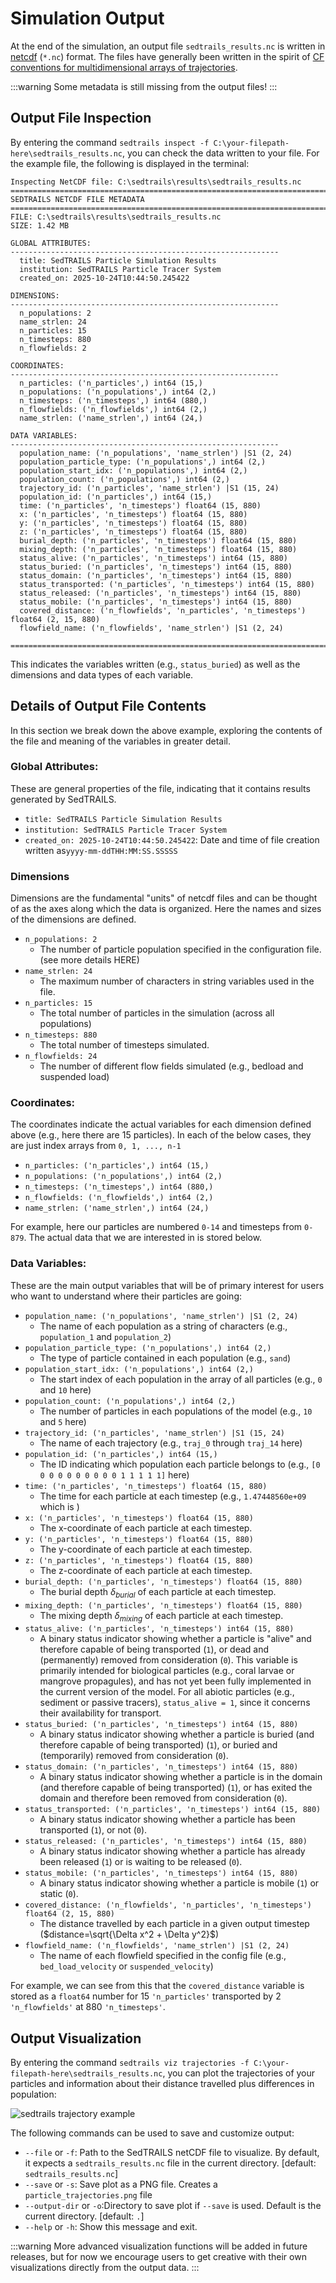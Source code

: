 # Simulation Output

At the end of the simulation, an output file ``sedtrails_results.nc`` is written in [netcdf](https://www.unidata.ucar.edu/software/netcdf) (``*.nc``) format. The files have generally been written in the spirit of [CF conventions for multidimensional arrays of trajectories](https://cfconventions.org/cf-conventions/v1.6.0/cf-conventions.html#_multidimensional_array_representation_of_trajectories).

:::warning
Some metadata is still missing from the output files!
:::


## Output File Inspection

By entering the command ``sedtrails inspect -f C:\your-filepath-here\sedtrails_results.nc``, you can check the data written to your file. For the example file, the following is displayed in the terminal:

```
Inspecting NetCDF file: C:\sedtrails\results\sedtrails_results.nc
====================================================================================
SEDTRAILS NETCDF FILE METADATA
====================================================================================
FILE: C:\sedtrails\results\sedtrails_results.nc
SIZE: 1.42 MB

GLOBAL ATTRIBUTES:
------------------------------------------------------------
  title: SedTRAILS Particle Simulation Results
  institution: SedTRAILS Particle Tracer System
  created_on: 2025-10-24T10:44:50.245422

DIMENSIONS:
------------------------------------------------------------
  n_populations: 2
  name_strlen: 24
  n_particles: 15
  n_timesteps: 880
  n_flowfields: 2

COORDINATES:
------------------------------------------------------------
  n_particles: ('n_particles',) int64 (15,)
  n_populations: ('n_populations',) int64 (2,)
  n_timesteps: ('n_timesteps',) int64 (880,)
  n_flowfields: ('n_flowfields',) int64 (2,)
  name_strlen: ('name_strlen',) int64 (24,)

DATA VARIABLES:
------------------------------------------------------------
  population_name: ('n_populations', 'name_strlen') |S1 (2, 24)
  population_particle_type: ('n_populations',) int64 (2,)
  population_start_idx: ('n_populations',) int64 (2,)
  population_count: ('n_populations',) int64 (2,)
  trajectory_id: ('n_particles', 'name_strlen') |S1 (15, 24)
  population_id: ('n_particles',) int64 (15,)
  time: ('n_particles', 'n_timesteps') float64 (15, 880)
  x: ('n_particles', 'n_timesteps') float64 (15, 880)
  y: ('n_particles', 'n_timesteps') float64 (15, 880)
  z: ('n_particles', 'n_timesteps') float64 (15, 880)
  burial_depth: ('n_particles', 'n_timesteps') float64 (15, 880)
  mixing_depth: ('n_particles', 'n_timesteps') float64 (15, 880)
  status_alive: ('n_particles', 'n_timesteps') int64 (15, 880)
  status_buried: ('n_particles', 'n_timesteps') int64 (15, 880)
  status_domain: ('n_particles', 'n_timesteps') int64 (15, 880)
  status_transported: ('n_particles', 'n_timesteps') int64 (15, 880)
  status_released: ('n_particles', 'n_timesteps') int64 (15, 880)
  status_mobile: ('n_particles', 'n_timesteps') int64 (15, 880)
  covered_distance: ('n_flowfields', 'n_particles', 'n_timesteps') float64 (2, 15, 880)
  flowfield_name: ('n_flowfields', 'name_strlen') |S1 (2, 24)

====================================================================================
```
This indicates the variables written (e.g., ``status_buried``) as well as the dimensions and data types of each variable.

## Details of Output File Contents

In this section we break down the above example, exploring the contents of the file and meaning of the variables in greater detail.

### Global Attributes:
These are general properties of the file, indicating that it contains results generated by SedTRAILS.
 - ``title: SedTRAILS Particle Simulation Results``
 - ``institution: SedTRAILS Particle Tracer System``
 - ``created_on: 2025-10-24T10:44:50.245422``: Date and time of file creation written as``yyyy-mm-ddTHH:MM:SS.SSSSS``

### Dimensions
Dimensions are the fundamental "units" of netcdf files and can be thought of as the axes along which the data is organized. Here the names and sizes of the dimensions are defined.
 - ``n_populations: 2`` 
    - The number of particle population specified in the configuration file. (see more details HERE)
 - ``name_strlen: 24`` 
    - The maximum number of characters in string variables used in the file.
 - ``n_particles: 15`` 
    - The total number of particles in the simulation (across all populations)
 - ``n_timesteps: 880`` 
    - The total number of timesteps simulated.
 - ``n_flowfields: 24`` 
    - The number of different flow fields simulated (e.g., bedload and suspended load)

### Coordinates:
The coordinates indicate the actual variables for each dimension defined above (e.g., here there are 15 particles). In each of the below cases, they are just index arrays from ``0, 1, ..., n-1``
 - ``n_particles: ('n_particles',) int64 (15,)``
 - ``n_populations: ('n_populations',) int64 (2,)``
 - ``n_timesteps: ('n_timesteps',) int64 (880,)``
 - ``n_flowfields: ('n_flowfields',) int64 (2,)``
 - ``name_strlen: ('name_strlen',) int64 (24,)``

For example, here our particles are numbered ``0-14`` and timesteps from ``0-879``. The actual data that we are interested in is stored below.

### Data Variables:
These are the main output variables that will be of primary interest for users who want to understand where their particles are going:
 - ``population_name: ('n_populations', 'name_strlen') |S1 (2, 24)``
    - The name of each population as a string of characters (e.g., ``population_1`` and ``population_2``) 
 - ``population_particle_type: ('n_populations',) int64 (2,)``
    - The type of particle contained in each population (e.g., ``sand``)
 - ``population_start_idx: ('n_populations',) int64 (2,)``
    - The start index of each population in the array of all particles (e.g., ``0`` and ``10`` here)
 - ``population_count: ('n_populations',) int64 (2,)``
    - The number of particles in each populations of the model (e.g., ``10`` and ``5`` here)
 - ``trajectory_id: ('n_particles', 'name_strlen') |S1 (15, 24)``
    - The name of each trajectory (e.g., ``traj_0`` through ``traj_14`` here)
 - ``population_id: ('n_particles',) int64 (15,)``
    - The ID indicating which population each particle belongs to (e.g., ``[0 0 0 0 0 0 0 0 0 0 1 1 1 1 1]`` here)
 - ``time: ('n_particles', 'n_timesteps') float64 (15, 880)``
    - The time for each particle at each timestep (e.g., ``1.47448560e+09`` which is )
 - ``x: ('n_particles', 'n_timesteps') float64 (15, 880)``
    - The x-coordinate of each particle at each timestep.
 - ``y: ('n_particles', 'n_timesteps') float64 (15, 880)``
    - The y-coordinate of each particle at each timestep.
 - ``z: ('n_particles', 'n_timesteps') float64 (15, 880)``
    - The z-coordinate of each particle at each timestep.
 - ``burial_depth: ('n_particles', 'n_timesteps') float64 (15, 880)``
    - The burial depth $\delta_{burial}$ of each particle at each timestep.
 - ``mixing_depth: ('n_particles', 'n_timesteps') float64 (15, 880)``
    - The mixing depth $\delta_{mixing}$ of each particle at each timestep.
 - ``status_alive: ('n_particles', 'n_timesteps') int64 (15, 880)``
    - A binary status indicator showing whether a particle is "alive" and therefore capable of being transported (``1``), or dead and (permanently) removed from consideration (``0``). This variable is primarily intended for biological particles (e.g., coral larvae or mangrove propagules), and has not yet been fully implemented in the current version of the model. For all abiotic particles (e.g., sediment or passive tracers), ``status_alive = 1``, since it concerns their availability for transport.
 - ``status_buried: ('n_particles', 'n_timesteps') int64 (15, 880)``
    - A binary status indicator showing whether a particle is buried (and therefore capable of being transported) (``1``), or buried and (temporarily) removed from consideration (``0``).
 - ``status_domain: ('n_particles', 'n_timesteps') int64 (15, 880)``
    - A binary status indicator showing whether a particle is in the domain (and therefore capable of being transported)  (``1``), or has exited the domain and therefore been removed from consideration (``0``).
 - ``status_transported: ('n_particles', 'n_timesteps') int64 (15, 880)``
    - A binary status indicator showing whether a particle has been transported (``1``), or not (``0``).
 - ``status_released: ('n_particles', 'n_timesteps') int64 (15, 880)``
    - A binary status indicator showing whether a particle has already been released (``1``) or is waiting to be released (``0``).
 - ``status_mobile: ('n_particles', 'n_timesteps') int64 (15, 880)``
    - A binary status indicator showing whether a particle is mobile (``1``) or static (``0``).
 - ``covered_distance: ('n_flowfields', 'n_particles', 'n_timesteps') float64 (2, 15, 880)``
    - The distance travelled by each particle in a given output timestep ($distance=\sqrt{\Delta x^2 + \Delta y^2}$)
 - ``flowfield_name: ('n_flowfields', 'name_strlen') |S1 (2, 24)``
    - The name of each flowfield specified in the config file (e.g., ``bed_load_velocity`` or ``suspended_velocity``)

 For example, we can see from this that the ``covered_distance`` variable is stored as a ``float64`` number for 15 ``'n_particles'`` transported by 2 ``'n_flowfields'`` at 880 ``'n_timesteps'``.

 ## Output Visualization

By entering the command ``sedtrails viz trajectories -f C:\your-filepath-here\sedtrails_results.nc``, you can plot the trajectories of your particles and information about their distance travelled plus differences in population:

![sedtrails trajectory example](../_static\img\example-trajectory-plots.png)

The following commands can be used to save and customize output:
- ``--file`` or ``-f``: Path to the SedTRAILS netCDF file to visualize. By default, it expects a ``sedtrails_results.nc`` file in the current directory. [default: ``sedtrails_results.nc``]
- ``--save`` or ``-s``: Save plot as a PNG file. Creates a ``particle_trajectories.png`` file 
- ``--output-dir`` or ``-o``:Directory to save plot if ``--save`` is used. Default is the current directory. [default: ``.``] 
- ``--help`` or ``-h``: Show this message and exit.   

:::warning
More advanced visualization functions will be added in future releases, but for now we encourage users to get creative with their own visualizations directly from the output data.
:::

